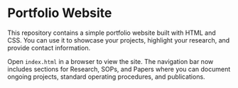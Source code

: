 # Portfolio Website

This repository contains a simple portfolio website built with HTML and CSS. You can use it to showcase your projects, highlight your research, and provide contact information.

Open `index.html` in a browser to view the site. The navigation bar now includes sections for Research, SOPs, and Papers where you can document ongoing projects, standard operating procedures, and publications.
